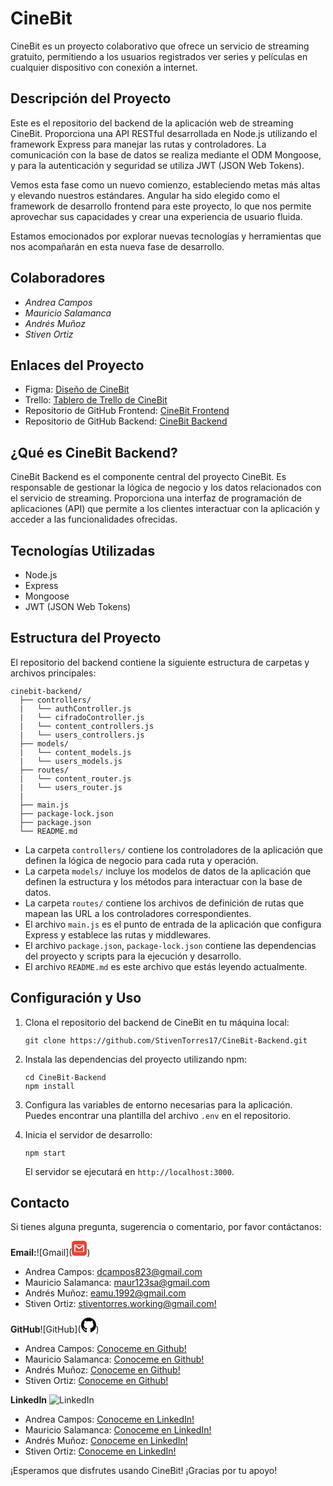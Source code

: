 # CineBit

CineBit es un proyecto colaborativo que ofrece un servicio de streaming gratuito, permitiendo a los usuarios registrados ver series y películas en cualquier dispositivo con conexión a internet.

## Descripción del Proyecto

Este es el repositorio del backend de la aplicación web de streaming CineBit. Proporciona una API RESTful desarrollada en Node.js utilizando el framework Express para manejar las rutas y controladores. La comunicación con la base de datos se realiza mediante el ODM Mongoose, y para la autenticación y seguridad se utiliza JWT (JSON Web Tokens).

Vemos esta fase como un nuevo comienzo, estableciendo metas más altas y elevando nuestros estándares. Angular ha sido elegido como el framework de desarrollo frontend para este proyecto, lo que nos permite aprovechar sus capacidades y crear una experiencia de usuario fluida.

Estamos emocionados por explorar nuevas tecnologías y herramientas que nos acompañarán en esta nueva fase de desarrollo.

## Colaboradores

- _Andrea Campos_
- _Mauricio Salamanca_
- _Andrés Muñoz_
- _Stiven Ortiz_

## Enlaces del Proyecto

- Figma: [Diseño de CineBit](https://www.figma.com/file/HtfDRe6xlaD3D2k6Q4g8F9/CineBit?node-id=1%3A3&t=PsVqgS0QxYk7MJv6-1)
- Trello: [Tablero de Trello de CineBit](https://trello.com/invite/bootcampbit/ATTI17a89acb10d668a17cefe781509edbce48B0F04A)
- Repositorio de GitHub Frontend: [CineBit Frontend](https://github.com/dandrew97/CineBit_Frontend.git)
- Repositorio de GitHub Backend: [CineBit Backend](https://github.com/StivenTorres17/CineBit-Backend.git)

## ¿Qué es CineBit Backend?

CineBit Backend es el componente central del proyecto CineBit. Es responsable de gestionar la lógica de negocio y los datos relacionados con el servicio de streaming. Proporciona una interfaz de programación de aplicaciones (API) que permite a los clientes interactuar con la aplicación y acceder a las funcionalidades ofrecidas.

## Tecnologías Utilizadas

- Node.js
- Express
- Mongoose
- JWT (JSON Web Tokens)

## Estructura del Proyecto

El repositorio del backend contiene la siguiente estructura de carpetas y archivos principales:

```
cinebit-backend/
  ├── controllers/
  |   └── authController.js
  |   └── cifradoController.js
  |   └── content_controllers.js
  |   └── users_controllers.js
  ├── models/
  |   └── content_models.js
  |   └── users_models.js
  ├── routes/
  |   └── content_router.js
  |   └── users_router.js
  |   
  ├── main.js
  ├── package-lock.json
  ├── package.json
  └── README.md
```

- La carpeta `controllers/` contiene los controladores de la aplicación que definen la lógica de negocio para cada ruta y operación.
- La carpeta `models/` incluye los modelos de datos de la aplicación que definen la estructura y los métodos para interactuar con la base de datos.
- La carpeta `routes/` contiene los archivos de definición de rutas que mapean las URL a los controladores correspondientes.
- El archivo `main.js` es el punto de entrada de la aplicación que configura Express y establece las rutas y middlewares.
- El archivo `package.json`, `package-lock.json` contiene las dependencias del proyecto y scripts para la ejecución y desarrollo.
- El archivo `README.md` es este archivo que estás leyendo actualmente.

## Configuración y Uso

1. Clona el repositorio del backend de CineBit en tu máquina local:

   ```
   git clone https://github.com/StivenTorres17/CineBit-Backend.git
   ```

2. Instala las dependencias del proyecto utilizando npm:

   ```
   cd CineBit-Backend
   npm install
   ```

3. Configura las variables de entorno necesarias para la aplicación. Puedes encontrar una plantilla del archivo `.env` en el repositorio.

4. Inicia el servidor de desarrollo:

   ```
   npm start
   ```

   El servidor se ejecutará en `http://localhost:3000`.

## Contacto

Si tienes alguna pregunta, sugerencia o comentario, por favor contáctanos:

**Email:**![Gmail](<svg width="24" height="24" xmlns="http://www.w3.org/2000/svg" fill="#EA4335">
  <path d="M19 24h-14c-2.761 0-5-2.239-5-5v-14c0-2.761 2.239-5 5-5h14c2.762 0 5 2.239 5 5v14c0 2.761-2.238 5-5 5zm-.141-6.333c.63 0 1.141-.512 1.141-1.142v-9.05c0-.63-.511-1.142-1.141-1.142h-13.718c-.63 0-1.141.512-1.141 1.142v9.05c0 .63.511 1.142 1.141 1.142h13.718zm-6.859-4.058l-6.228-4.321-.014 7.712h12.457v-7.712l-6.215 4.321zm5.913-6.609c-1.745 1.215-5.913 4.153-5.913 4.153l-5.947-4.153h11.86z"/></svg>)
- Andrea Campos: [dcampos823@gmail.com](dcampos823@gmail.com)
- Mauricio Salamanca: [maur123sa@gmail.com](maur123sa@gmail.com)
- Andrés Muñoz: [eamu.1992@gmail.com](eamu.1992@gmail.com)
- Stiven Ortiz: [stiventorres.working@gmail.com!](stiventorres.working@gmail.com)

**GitHub**![GitHub](<svg xmlns="http://www.w3.org/2000/svg" width="24" height="24" viewBox="0 0 24 24"><path d="M12 0c-6.626 0-12 5.373-12 12 0 5.302 3.438 9.8 8.207 11.387.599.111.793-.261.793-.577v-2.234c-3.338.726-4.033-1.416-4.033-1.416-.546-1.387-1.333-1.756-1.333-1.756-1.089-.745.083-.729.083-.729 1.205.084 1.839 1.237 1.839 1.237 1.07 1.834 2.807 1.304 3.492.997.107-.775.418-1.305.762-1.604-2.665-.305-5.467-1.334-5.467-5.931 0-1.311.469-2.381 1.236-3.221-.124-.303-.535-1.524.117-3.176 0 0 1.008-.322 3.301 1.23.957-.266 1.983-.399 3.003-.404 1.02.005 2.047.138 3.006.404 2.291-1.552 3.297-1.23 3.297-1.23.653 1.653.242 2.874.118 3.176.77.84 1.235 1.911 1.235 3.221 0 4.609-2.807 5.624-5.479 5.921.43.372.823 1.102.823 2.222v3.293c0 .319.192.694.801.576 4.765-1.589 8.199-6.086 8.199-11.386 0-6.627-5.373-12-12-12z"/></svg>)
- Andrea Campos: [Conoceme en Github!](https://github.com/dandrew97)
- Mauricio Salamanca: [Conoceme en Github!](https://github.com/Mauro9104)
- Andrés Muñoz: [Conoceme en Github!](https://github.com/kaiin69)
- Stiven Ortiz: [Conoceme en Github!](https://github.com/StivenTorres17)

**LinkedIn** ![LinkedIn](https://img.shields.io/badge/LinkedIn-%230077B5.svg?logo=linkedin&logoColor=white)
- Andrea Campos: [Conoceme en LinkedIn!](https://linkedin.com/in/andrea-campos-dandrew97)
- Mauricio Salamanca: [Conoceme en LinkedIn!](https://linkedin.com/in/mauricio-salamanca-220010241)
- Andrés Muñoz: [Conoceme en LinkedIn!](https://github.com/kaiin69)
- Stiven Ortiz: [Conoceme en LinkedIn!](https://linkedin.com/in/stiven-torres-dev)

¡Esperamos que disfrutes usando CineBit! ¡Gracias por tu apoyo!